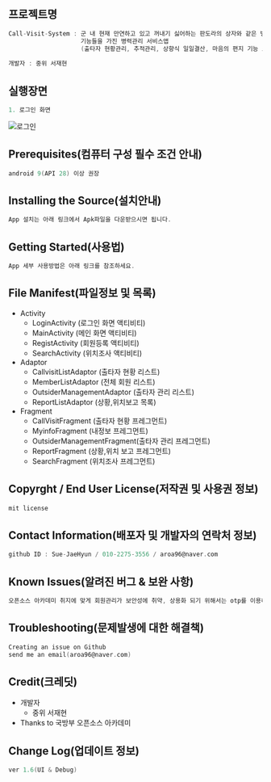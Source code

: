 ## 프로젝트명
```c
Call-Visit-System : 군 내 현재 만연하고 있고 꺼내기 싫어하는 판도라의 상자와 같은 병력관리 문제점을 보완하는
                    기능들을 가진 병력관리 서비스앱
                    (출타자 현황관리, 추적관리, 상향식 일일결산, 마음의 편지 기능 보유)
                    
개발자 : 중위 서재현
```
## 실행장면
```c
1. 로그인 화면
```
![로그인](https://user-images.githubusercontent.com/44388935/67486868-cb29db00-f6a7-11e9-8089-878ce1b1fb51.PNG)


## Prerequisites(컴퓨터 구성 필수 조건 안내)
```c
android 9(API 28) 이상 권장
```
## Installing the Source(설치안내)
```c
App 설치는 아래 링크에서 Apk파일을 다운받으시면 됩니다.
```

## Getting Started(사용법)
```c
App 세부 사용방법은 아래 링크를 참조하세요.
```

## File Manifest(파일정보 및 목록)

* Activity
  * LoginActivity             (로그인 화면 액티비티)
  * MainActivity              (메인 화면 액티비티)
  * RegistActivity            (회원등록 액티비티)
  * SearchActivity            (위치조사 액티비티)
* Adaptor
  * CallvisitListAdaptor      (출타자 현황 리스트)
  * MemberListAdaptor         (전체 회원 리스트)
  * OutsiderManagementAdaptor (출타자 관리 리스트)
  * ReportListAdaptor         (상황,위치보고 목록)
* Fragment
  * CallVisitFragment         (출타자 현황 프레그먼트)
  * MyinfoFragment            (내정보 프레그먼트)
  * OutsiderManagementFragment(출타자 관리 프레그먼트)
  * ReportFragment            (상황,위치 보고 프레그먼트)
  * SearchFragment            (위치조사 프레그먼트)
  
## Copyrght / End User License(저작권 및 사용권 정보)
```c
mit license
```
## Contact Information(배포자 및 개발자의 연락처 정보)
```c
github ID : Sue-JaeHyun / 010-2275-3556 / aroa96@naver.com
```
## Known Issues(알려진 버그 & 보완 사항)
```c
오픈소스 아카데미 취지에 맞게 회원관리가 보안성에 취약, 상용화 되기 위해서는 otp를 이용하거나 기타 방식 고려 필요.
```
## Troubleshooting(문제발생에 대한 해결책)
```c
Creating an issue on Github
send me an email(aroa96@naver.com)
```
## Credit(크레딧)
* 개발자
  * 중위 서재현
* Thanks to 국방부 오픈소스 아카데미

## Change Log(업데이트 정보)
```c
ver 1.6(UI & Debug)
```
